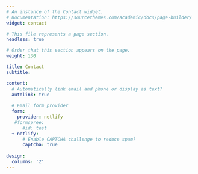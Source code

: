 ```yaml
---
# An instance of the Contact widget.
# Documentation: https://sourcethemes.com/academic/docs/page-builder/
widget: contact

# This file represents a page section.
headless: true

# Order that this section appears on the page.
weight: 130

title: Contact
subtitle:

content:
  # Automatically link email and phone or display as text?
  autolink: true
  
  # Email form provider
  form: 
    provider: netlify
   #formspree:
      #id: test
  + netlify:
      # Enable CAPTCHA challenge to reduce spam?
      captcha: true
  
design:
  columns: '2'
---
```

